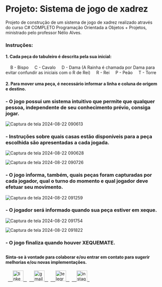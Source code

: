 # Projeto: Sistema de jogo de xadrez
Projeto de construção de um sistema de jogo de xadrez realizado através do curso C# COMPLETO Programação Orientada a Objetos + Projetos, ministrado pelo professor Nélio Alves.


### **Instruções:**

#### 1. Cada peça do tabuleiro é descrita pela sua inicial:

    B - Bispo
    C - Cavalo
    D - Dama (A Rainha é chamada por Dama para evitar confundir as iniciais com o R de Rei)
    R - Rei
    P - Peão
    T - Torre

#### 2. Para mover uma peça, é necessário informar a linha e coluna de origem e destino.

### **- O jogo possui um sistema intuitivo que permite que qualquer pessoa, independente de seu conhecimento prévio, consiga jogar.**

![Captura de tela 2024-08-22 090613](https://github.com/user-attachments/assets/134e3368-6914-4941-b979-877e2bf286d5)


### **- Instruções sobre quais casas estão disponíveis para a peça escolhida são apresentadas a cada jogada.**

![Captura de tela 2024-08-22 090628](https://github.com/user-attachments/assets/575be210-d99a-48dc-99a4-bddb821b626a)

![Captura de tela 2024-08-22 090726](https://github.com/user-attachments/assets/c25358f4-ade2-4d40-bebe-3680acc1ce7d)


### **- O jogo informa, também, quais peças foram capturadas por cada jogador, qual o turno do momento e qual jogador deve efetuar seu movimento.**

![Captura de tela 2024-08-22 091259](https://github.com/user-attachments/assets/dc42c4ee-21de-4bfc-89a7-87dcecda7cdc)


### **- O jogador será informado quando sua peça estiver em xeque.**

![Captura de tela 2024-08-22 091754](https://github.com/user-attachments/assets/d8e9dc7c-57ee-414e-b53b-a92074921645)

![Captura de tela 2024-08-22 091822](https://github.com/user-attachments/assets/ba628866-78ba-4b1e-8b80-10bf29017844)


### **- O jogo finaliza quando houver XEQUEMATE.**


##

#### Sinta-se à vontade para colaborar e/ou entrar em contato para sugerir melhorias e/ou novas implementações.

<div align="left">
  <a href="https://www.linkedin.com/in/williangon%C3%A7alves25/" target="_blank">
    <img src="https://img.shields.io/static/v1?message=LinkedIn&logo=linkedin&label=&color=0077B5&logoColor=white&labelColor=&style=for-the-badge" height="35" alt="linkedin logo"  />
  </a>
  <a href="mailto:santoswil81@gmail.com" target="_blank">
    <img src="https://img.shields.io/static/v1?message=Gmail&logo=gmail&label=&color=D14836&logoColor=white&labelColor=&style=for-the-badge" height="35" alt="gmail logo"  />
  </a>
  <a href="https://t.me/goncalveswilliam" target="_blank">
    <img src="https://img.shields.io/static/v1?message=Telegram&logo=telegram&label=&color=2CA5E0&logoColor=white&labelColor=&style=for-the-badge" height="35" alt="telegram logo"  />
  </a>
  <a href="https://www.instagram.com/willbecoding/" target="_blank">
    <img src="https://img.shields.io/static/v1?message=Instagram&logo=instagram&label=&color=E4405F&logoColor=white&labelColor=&style=for-the-badge" height="35" alt="instagram logo"  />
  </a>
</div>